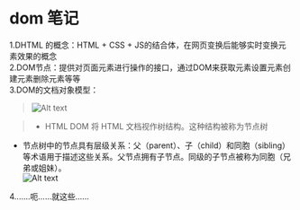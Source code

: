 
# dom 笔记 #

1.DHTML 的概念：HTML + CSS + JS的结合体，在网页变换后能够实时变换元素效果的概念  
2.DOM节点：提供对页面元素进行操作的接口，通过DOM来获取元素设置元素创建元素删除元素等等  
3.DOM的文档对象模型：  
>![Alt text](http://www.w3school.com.cn/i/ct_htmltree.gif)

>+ HTML DOM 将 HTML 文档视作树结构。这种结构被称为节点树
+ 节点树中的节点具有层级关系：父（parent）、子（child）和同胞（sibling）等术语用于描述这些关系。父节点拥有子节点。同级的子节点被称为同胞（兄弟或姐妹）。  
![Alt text](http://www.w3school.com.cn/i/dom_navigate.gif)    

4.......呃......就这些......
